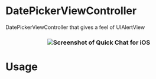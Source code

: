 # DatePickerViewController
DatePickerViewController that gives a feel of UIAlertView


<h3 align="center">
<img src="demo.gif" alt="Screenshot of Quick Chat for iOS" />
</h3>


# Usage
